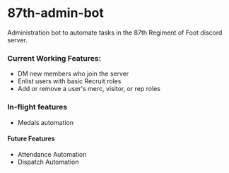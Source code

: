 # 87th-admin-bot
Administration bot to automate tasks in the 87th Regiment of Foot discord server.

### Current Working Features:
- DM new members who join the server
- Enlist users with basic Recruit roles
- Add or remove a user's merc, visitor, or rep roles

### In-flight features
- Medals automation

#### Future Features
- Attendance Automation
- Dispatch Automation
